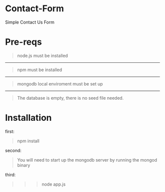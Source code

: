 # Contact-Form
Simple Contact Us Form 

# Pre-reqs
> node.js must be installed
-----------------------
> npm must be installed
--------------------------------
> mongodb local enviroment must be set up
-----------------------------
> The database is empty, there is no seed file needed.
# Installation
first:
> npm install

second: 
> You will need to start up the mongodb server by running the mongod binary

third:
> >>node app.js

